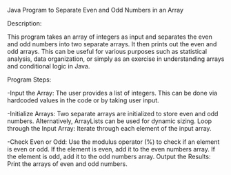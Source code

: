 Java Program to Separate Even and Odd Numbers in an Array

Description:

This program takes an array of integers as input and separates the even and odd numbers into two separate arrays. It then prints out the even and odd arrays. This can be useful for various purposes such as statistical analysis, data organization, or simply as an exercise in understanding arrays and conditional logic in Java.


Program Steps:

-Input the Array:
The user provides a list of integers. This can be done via hardcoded values in the code or by taking user input.

-Initialize Arrays: 
Two separate arrays are initialized to store even and odd numbers. Alternatively, ArrayLists can be used for dynamic sizing.
Loop through the Input Array: Iterate through each element of the input array.

-Check Even or Odd:
Use the modulus operator (%) to check if an element is even or odd.
If the element is even, add it to the even numbers array.
If the element is odd, add it to the odd numbers array.
Output the Results: Print the arrays of even and odd numbers.


